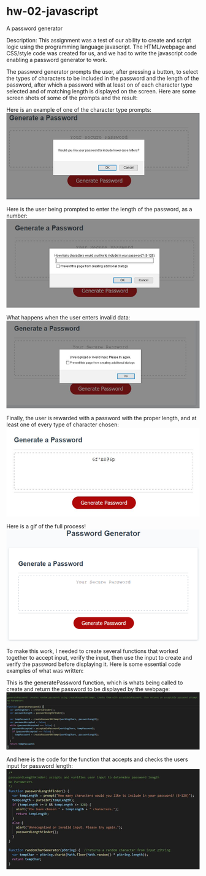 # hw-02-javascript
A password generator

Description: This assignment was a test of our ability to create and script logic using
the programming language javascript. The HTML/webpage and CSS/style code was created for us,
and we had to write the javascript code enabling a password generator to work.

The password generator prompts the user, after pressing a button, to select the types
of characters to be included in the password and the length of the password, after which
a password with at least on of each character type selected and of matching length is displayed
on the screen. Here are some screen shots of some of the prompts and the result:

Here is an example of one of the character type prompts:
![user being prompted if they would like to include lower case letters](Images/character-prompt-example.JPG)

Here is the user being prompted to enter the length of the password, as a number:
![user being promted to enter number between 8 and 128 to determine password length](Images/password-length-prompt.JPG)

What happens when the user enters invalid data:
![user is presented with an alert that the data entered was invalid](Images/wrong-length-input.JPG)

Finally, the user is rewarded with a password with the proper length, and at least one of every 
type of character chosen:
![a successfully generated password](Images/successful-password.JPG)

Here is a gif of the full process!
![animated gif of the password generation process](Images/animated-password.gif)


To make this work, I needed to create several functions that worked together to accept input, verify
the input, then use the input to create and verify the password before displaying it. Here is some
essential code examples of what was written:

This is the generatePassword function, which is whats being called to create and return the password
to be displayed by the webpage:
![picture of code containing generatePassword function](Images/generatePassword-function.JPG)

And here is the code for the function that accepts and checks the users input for
password length:
![code used to accept and verify user input on character length](Images/passwordLengthFinder-function.JPG)